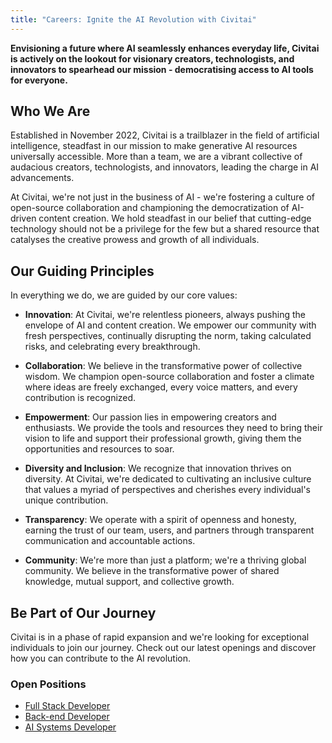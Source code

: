 ```yaml
---
title: "Careers: Ignite the AI Revolution with Civitai"
---
```


**Envisioning a future where AI seamlessly enhances everyday life, Civitai is actively on the lookout for visionary creators, technologists, and innovators to spearhead our mission - democratising access to AI tools for everyone.**

## Who We Are
Established in November 2022, Civitai is a trailblazer in the field of artificial intelligence, steadfast in our mission to make generative AI resources universally accessible. More than a team, we are a vibrant collective of audacious creators, technologists, and innovators, leading the charge in AI advancements.

At Civitai, we're not just in the business of AI - we're fostering a culture of open-source collaboration and championing the democratization of AI-driven content creation. We hold steadfast in our belief that cutting-edge technology should not be a privilege for the few but a shared resource that catalyses the creative prowess and growth of all individuals.

## Our Guiding Principles
In everything we do, we are guided by our core values:

- **Innovation**: At Civitai, we're relentless pioneers, always pushing the envelope of AI and content creation. We empower our community with fresh perspectives, continually disrupting the norm, taking calculated risks, and celebrating every breakthrough.

- **Collaboration**: We believe in the transformative power of collective wisdom. We champion open-source collaboration and foster a climate where ideas are freely exchanged, every voice matters, and every contribution is recognized.

- **Empowerment**: Our passion lies in empowering creators and enthusiasts. We provide the tools and resources they need to bring their vision to life and support their professional growth, giving them the opportunities and resources to soar.

- **Diversity and Inclusion**: We recognize that innovation thrives on diversity. At Civitai, we're dedicated to cultivating an inclusive culture that values a myriad of perspectives and cherishes every individual's unique contribution.

- **Transparency**: We operate with a spirit of openness and honesty, earning the trust of our team, users, and partners through transparent communication and accountable actions.

- **Community**: We're more than just a platform; we're a thriving global community. We believe in the transformative power of shared knowledge, mutual support, and collective growth.

## Be Part of Our Journey
Civitai is in a phase of rapid expansion and we're looking for exceptional individuals to join our journey. Check out our latest openings and discover how you can contribute to the AI revolution.

### Open Positions
- [Full Stack Developer](/content/careers/full-stack-dev)
- [Back-end Developer](/content/careers/back-end-dev)
- [AI Systems Developer](/content/careers/ai-systems-dev)
